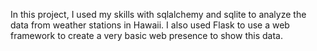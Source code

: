 In this project, I used my skills with sqlalchemy and sqlite to analyze the data from weather stations in Hawaii. 
I also used Flask to use a web framework to create a very basic web presence to show this data.
